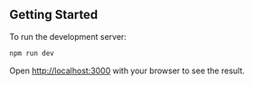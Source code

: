 ## Getting Started

To run the development server:

```bash
npm run dev
```

Open [http://localhost:3000](http://localhost:3000) with your browser to see the result.